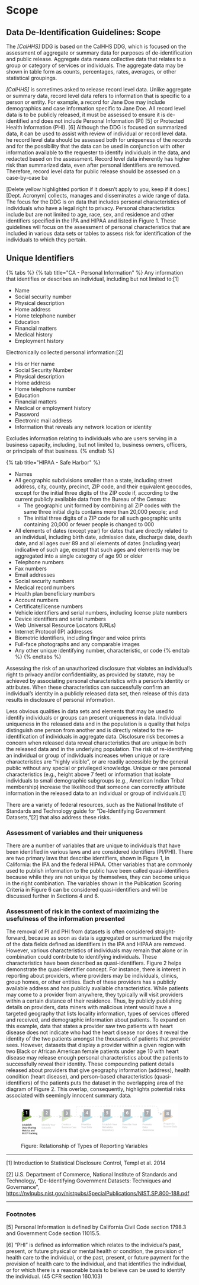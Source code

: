 # Scope

## Data De-Identification Guidelines: Scope

The _\[CalHHS]_ DDG is based on the CalHHS DDG, which is focused on the assessment of aggregate or summary data for purposes of de-identification and public release. Aggregate data means collective data that relates to a group or category of services or individuals. The aggregate data may be shown in table form as counts, percentages, rates, averages, or other statistical groupings.

_\[CalHHS]_ is sometimes asked to release record level data. Unlike aggregate or summary data, record level data refers to information that is specific to a person or entity. For example, a record for Jane Doe may include demographics and case information specific to Jane Doe. AII record level data is to be publicly released, it must be assessed to ensure it is de-identified and does not include Personal Information (PI) \[5] or Protected Health Information (PHI). \[6] Although the DDG is focused on summarized data, it can be used to assist with review of individual or record level data. he record level data should be assessed both for uniqueness of the records and for the possibility that the data can be used in conjunction with other information available to the requester to identify individuals in the data, and redacted based on the assessment. Record level data inherently has higher risk than summarized data, even after personal identifiers are removed. Therefore, record level data for public release should be assessed on a case-by-case ba

\[Delete yellow highlighted portion if it doesn’t apply to you, keep if it does:] \[Dept. Acronym] collects, manages and disseminates a wide range of data. The focus for the DDG is on data that includes personal characteristics of individuals who have a legal right to privacy. Personal characteristics include but are not limited to age, race, sex, and residence and other identifiers specified in the IPA and HIPAA and listed in Figure 1. These guidelines will focus on the assessment of personal characteristics that are included in various data sets or tables to assess risk for identification of the individuals to which they pertain.

##

## Unique Identifiers

{% tabs %}
{% tab title="CA - Personal Information" %}
Any information that identifies or describes an individual, including but not limited to:\[1]

* Name
* Social security number
* Physical description
* Home address
* Home telephone number
* Education
* Financial matters
* Medical history
* Employment history

Electronically collected personal information:\[2]

* His or Her name
* Social Security Number
* Physical description
* Home address
* Home telephone number
* Education
* Financial matters
* Medical or employment history
* Password
* Electronic mail address
* Information that reveals any network location or identity

Excludes information relating to individuals who are users serving in a business capacity, including, but not limited to, business owners, officers, or principals of that business.
{% endtab %}

{% tab title="HIPAA - Safe Harbor" %}
* Names
* All geographic subdivisions smaller than a state, including street address, city, county, precinct, ZIP code, and their equivalent geocodes, except for the initial three digits of the ZIP code if, according to the current publicly available data from the Bureau of the Census:
  * The geographic unit formed by combining all ZIP codes with the same three initial digits contains more than 20,000 people; and
  * The initial three digits of a ZIP code for all such geographic units containing 20,000 or fewer people is changed to 000
* All elements of dates (except year) for dates that are directly related to an individual, including birth date, admission date, discharge date, death date, and all ages over 89 and all elements of dates (including year) indicative of such age, except that such ages and elements may be aggregated into a single category of age 90 or older
* Telephone numbers
* Fax numbers
* Email addresses
* Social security numbers
* Medical record numbers
* Health plan beneficiary numbers
* Account numbers
* Certificate/license numbers
* Vehicle identifiers and serial numbers, including license plate numbers
* Device identifiers and serial numbers
* Web Universal Resource Locators (URLs)
* Internet Protocol (IP) addresses
* Biometric identifiers, including finger and voice prints
* Full-face photographs and any comparable images
* Any other unique identifying number, characteristic, or code
{% endtab %}
{% endtabs %}



Assessing the risk of an unauthorized disclosure that violates an individual’s right to privacy and/or confidentiality, as provided by statute, may be achieved by associating personal characteristics with a person’s identity or attributes. When these characteristics can successfully confirm an individual’s identity in a publicly released data set, then release of this data results in disclosure of personal information.

Less obvious qualities in data sets and elements that may be used to identify individuals or groups can present uniqueness in data. Individual uniqueness in the released data and in the population is a quality that helps distinguish one person from another and is directly related to the re-identification of individuals in aggregate data. Disclosure risk becomes a concern when released data reveal characteristics that are unique in both the released data and in the underlying population. The risk of re-identifying an individual or group of individuals increases when unique or rare characteristics are “highly visible”, or are readily accessible by the general public without any special or privileged knowledge. Unique or rare personal characteristics (e.g., height above 7 feet) or information that isolate individuals to small demographic subgroups (e.g., American Indian Tribal membership) increase the likelihood that someone can correctly attribute information in the released data to an individual or group of individuals.\[1]&#x20;

There are a variety of federal resources, such as the National Institute of Standards and Technology guide for “De-Identifying Government Datasets,”\[2] that also address these risks. &#x20;

### Assessment of variables and their uniqueness

There are a number of variables that are unique to individuals that have been identified in various laws and are considered identifiers (PI/PHI). There are two primary laws that describe identifiers, shown in Figure 1, in California: the IPA and the federal HIPAA. Other variables that are commonly used to publish information to the public have been called quasi-identifiers because while they are not unique by themselves, they can become unique in the right combination. The variables shown in the Publication Scoring Criteria in Figure 6 can be considered quasi-identifiers and will be discussed further in Sections 4 and 6.&#x20;

### Assessment of risk in the context of maximizing the usefulness of the information presented

The removal of PI and PHI from datasets is often considered straight-forward, because as soon as data is aggregated or summarized the majority of the data fields defined as identifiers in the IPA and HIPAA are removed. However, various characteristics of individuals may remain that alone or in combination could contribute to identifying individuals. These characteristics have been described as quasi-identifiers. Figure 2 helps demonstrate the quasi-identifier concept. For instance, there is interest in reporting about providers, where providers may be individuals, clinics, group homes, or other entities. Each of these providers has a publicly available address and has publicly available characteristics. While patients may come to a provider from anywhere, they typically will visit providers within a certain distance of their residence. Thus, by publicly publishing details on providers, data miners with malicious intent would have a targeted geography that lists locality information, types of services offered and received, and demographic information about patients. To expand on this example, data that states a provider saw two patients with heart disease does not indicate who had the heart disease nor does it reveal the identity of the two patients amongst the thousands of patients that provider sees. However, datasets that display a provider within a given region with two Black or African American female patients under age 10 with heart disease may release enough personal characteristics about the patients to successfully reveal their identity. These compounding patient details released about providers that give geography information (address), health condition (heart disease), and person-based characteristics (quasi-identifiers) of the patients puts the dataset in the overlapping area of the diagram of Figure 2. This overlap, consequently, highlights potential risks associated with seemingly innocent summary data.

<figure><img src=".gitbook/assets/image (12).png" alt="Figure: Relationship of Types of Reporting Variables. Three converging circles in a Venn diagram"><figcaption><p>Figure: Relationship of Types of Reporting Variables</p></figcaption></figure>

***

\[1] Introduction to Statistical Disclosure Control, Templ et al. 2014

\[2]   U.S. Department of Commerce, National Institute of Standards and Technology, “De-Identifying Government Datasets: Techniques and Governance”, https://nvlpubs.nist.gov/nistpubs/SpecialPublications/NIST.SP.800-188.pdf



***

### Footnotes

\[5] Personal Information is defined by California Civil Code section 1798.3 and Government Code section 11015.5.

\[6] “PHI” is defined as information which relates to the individual’s past, present, or future physical or mental health or condition, the provision of health care to the individual, or the past, present, or future payment for the provision of health care to the individual, and that identifies the individual, or for which there is a reasonable basis to believe can be used to identify the individual.  (45 CFR section 160.103)
